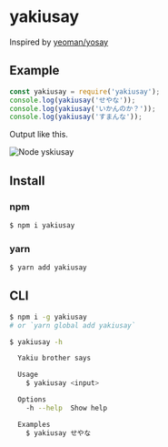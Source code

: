 # yakiusay

Inspired by [yeoman/yosay](https://github.com/yeoman/yosay)

## Example

```js
const yakiusay = require('yakiusay');
console.log(yakiusay('せやな'));
console.log(yakiusay('いかんのか？'));
console.log(yakiusay('すまんな'));
```

Output like this.

![Node yskiusay](https://raw.github.com/nju33/node-yakiusay/master/screenshot.png)

## Install

### npm

```bash
$ npm i yakiusay
```

### yarn

```bash
$ yarn add yakiusay
```

## CLI

```bash
$ npm i -g yakiusay
# or `yarn global add yakiusay`
```

```bash
$ yakiusay -h

  Yakiu brother says

  Usage
    $ yakiusay <input>

  Options
    -h --help  Show help

  Examples
    $ yakiusay せやな
```
